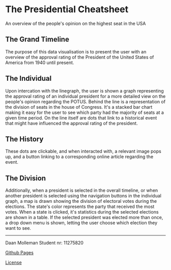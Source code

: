 # The Presidential Cheatsheet
An overview of the people's opinion on the highest seat in the USA

## The Grand Timeline
The purpose of this data visualisation is to present the user with an overview of the 
approval rating of the President of the United States of America from 1940 until present.

## The Individual
Upon intercation with the linegraph, the user is shown a graph representing the approval
rating of an individual president for a more detailed view on the people's opinion regarding
the POTUS. Behind the line is a representation of the division of seats in the house of Congress.
It's a stacked bar chart making it easy for the user to see which party had the majority
of seats at a given time period. On the line itself are dots that link to a historical event
that might have influenced the approval rating of the president. 

## The History
These dots are clickable, and when interacted with, a relevant image pops up, and a button 
linking to a corresponding online article regarding the event. 

## The Division
Additionally, when a president is selected in the overall timeline, or when another president
is selected using the navigation buttons in the individual graph, a map is drawn showing the
division of electoral votes during the elections. The state's color represents the party that
received the most votes. When a state is clicked, it's statistics during the selected 
elections are shown in a table. If the selected president was elected more than once, a 
drop down menu is shown, letting the user choose which election they want to see.

----

Daan Molleman
Student nr: 11275820

[Github Pages](https://daanmol.github.io/project/code/page.html "Github Pages")

[License](../master/LICENSE)
